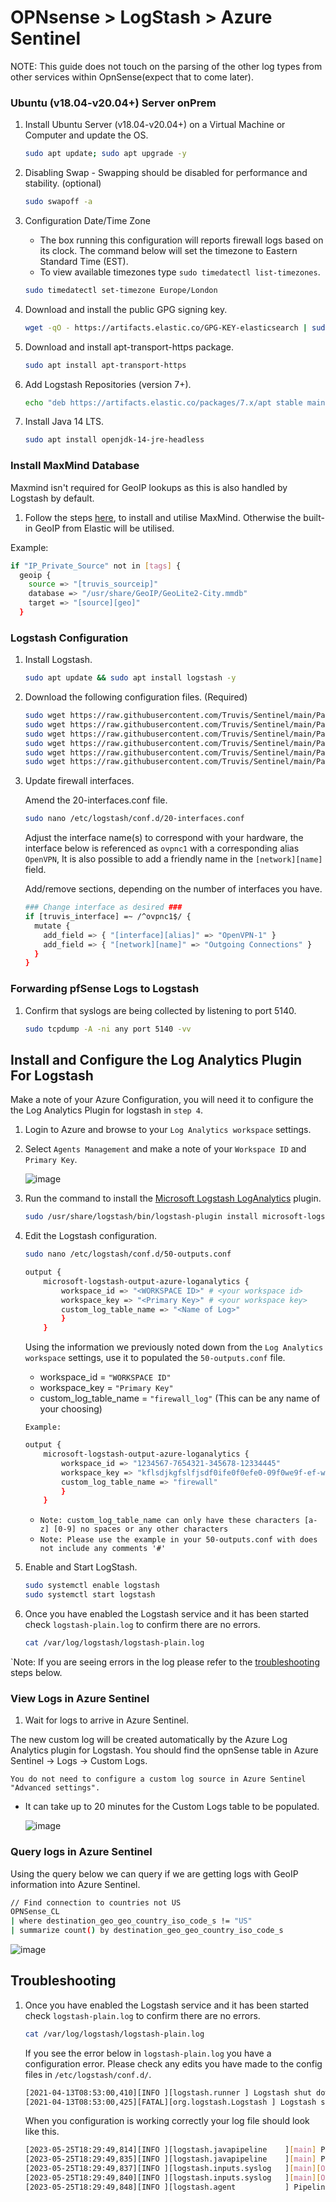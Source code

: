 # OPNsense > LogStash > Azure Sentinel

NOTE: This guide does not touch on the parsing of the other log types from other services within OpnSense(expect that to come later).

### Ubuntu (v18.04-v20.04+) Server onPrem
  
1. Install Ubuntu Server (v18.04-v20.04+) on a Virtual Machine or Computer and update the OS.

    ```BASH
    sudo apt update; sudo apt upgrade -y
    ```

2. Disabling Swap - Swapping should be disabled for performance and stability. (optional)

    ```BASH
    sudo swapoff -a
    ```

3. Configuration Date/Time Zone

   - The box running this configuration will reports firewall logs based on its clock. The command below will set the timezone to Eastern Standard Time (EST).
   - To view available timezones type `sudo timedatectl list-timezones`.

    ```BASH
    sudo timedatectl set-timezone Europe/London
    ```

4. Download and install the public GPG signing key.

    ```BASH
    wget -qO - https://artifacts.elastic.co/GPG-KEY-elasticsearch | sudo apt-key add -
    ```

5. Download and install apt-transport-https package.

    ```BASH
    sudo apt install apt-transport-https
    ```

6. Add Logstash Repositories (version 7+).

    ```BASH
    echo "deb https://artifacts.elastic.co/packages/7.x/apt stable main" | sudo tee -a /etc/apt/sources.list.d/elastic-7.x.list
    ```

7. Install Java 14 LTS.

    ```bash
    sudo apt install openjdk-14-jre-headless
    ```

### Install MaxMind Database

Maxmind isn't required for GeoIP lookups as this is also handled by Logstash by default.

1. Follow the steps [here](https://github.com/pfelk/pfelk/wiki/How-To:-MaxMind-via-GeoIP-with-pfELK), to install and utilise MaxMind. Otherwise the built-in GeoIP from Elastic will be utilised.

Example:

```BASH
if "IP_Private_Source" not in [tags] {
  geoip {
    source => "[truvis_sourceip]"
    database => "/usr/share/GeoIP/GeoLite2-City.mmdb"
    target => "[source][geo]"
  }
```

### Logstash Configuration

1. Install Logstash.

    ```BASH
    sudo apt update && sudo apt install logstash -y
    ```

2. Download the following configuration files. (Required)

    ```BASH
    sudo wget https://raw.githubusercontent.com/Truvis/Sentinel/main/Parsers/LogStash/OPNSense/conf.d/01-inputs.conf -P /etc/logstash/conf.d/
    sudo wget https://raw.githubusercontent.com/Truvis/Sentinel/main/Parsers/LogStash/OPNSense/conf.d/03-filter.conf -P /etc/logstash/conf.d/
    sudo wget https://raw.githubusercontent.com/Truvis/Sentinel/main/Parsers/LogStash/OPNSense/conf.d/20-interfaces.conf -P /etc/logstash/conf.d/
    sudo wget https://raw.githubusercontent.com/Truvis/Sentinel/main/Parsers/LogStash/OPNSense/conf.d/30-geoip.conf -P /etc/logstash/conf.d/
    sudo wget https://raw.githubusercontent.com/Truvis/Sentinel/main/Parsers/LogStash/OPNSense/conf.d/49-cleanup.conf /etc/logstash/conf.d/
    sudo wget https://raw.githubusercontent.com/Truvis/Sentinel/main/Parsers/LogStash/OPNSense/conf.d/50-output.conf -P /etc/logstash/conf.d/

3. Update firewall interfaces.

    Amend the 20-interfaces.conf file.

    ```BASH
    sudo nano /etc/logstash/conf.d/20-interfaces.conf
    ```

    Adjust the interface name(s) to correspond with your hardware, the interface below is referenced as `ovpnc1` with a corresponding alias `OpenVPN`, It is also possible to add a friendly name in the `[network][name]` field.

    Add/remove sections, depending on the number of interfaces you have.

    ```BASH
    ### Change interface as desired ###
    if [truvis_interface] =~ /^ovpnc1$/ {
      mutate {
        add_field => { "[interface][alias]" => "OpenVPN-1" }
        add_field => { "[network][name]" => "Outgoing Connections" }
      }
    }
    ```

### Forwarding pfSense Logs to Logstash

1. Confirm that syslogs are being collected by listening to port 5140.

    ```BASH
    sudo tcpdump -A -ni any port 5140 -vv
    ```

## Install and Configure the Log Analytics Plugin For Logstash

Make a note of your Azure Configuration, you will need it to configure the the Log Analytics Plugin for logstash in `step 4`.

1. Login to Azure and browse to your `Log Analytics workspace` settings.
2. Select `Agents Management` and make a note of your `Workspace ID` and `Primary Key`.

    ![image](https://github.com/Truvis/Sentinel/assets/23244379/6fef583e-9409-4dc2-8201-9a33a225508d)

3. Run the command to install the [Microsoft Logstash LogAnalytics](https://github.com/Azure/Azure-Sentinel/tree/master/DataConnectors/microsoft-logstash-output-azure-loganalytics) plugin.

    ```BASH
    sudo /usr/share/logstash/bin/logstash-plugin install microsoft-logstash-output-azure-loganalytics
    ```

4. Edit the Logstash configuration.

    ```BASH
    sudo nano /etc/logstash/conf.d/50-outputs.conf
    ```

    ```BASH
    output {
        microsoft-logstash-output-azure-loganalytics {
            workspace_id => "<WORKSPACE ID>" # <your workspace id>
            workspace_key => "<Primary Key>" # <your workspace key>
            custom_log_table_name => "<Name of Log>"
            }
        }
    ```

    Using the information we previously noted down from the `Log Analytics workspace` settings, use it to populated the `50-outputs.conf` file.

    - workspace_id = `"WORKSPACE ID"`
    - workspace_key = `"Primary Key"`
    - custom_log_table_name =  `"firewall_log"` (This can be any name of your choosing)

    `Example:`

    ```BASH
    output {
        microsoft-logstash-output-azure-loganalytics {
            workspace_id => "1234567-7654321-345678-12334445"
            workspace_key => "kflsdjkgfslfjsdf0ife0f0efe0-09f0we9f-ef-w00e-0w-f0w-0fwe-f0d0-w=="
            custom_log_table_name => "firewall"
            }
        }
    ```

    - `Note: custom_log_table_name can only have these characters [a-z] [0-9] no spaces or any other characters`
    - `Note: Please use the example in your 50-outputs.conf with does not include any comments '#'`

5. Enable and Start LogStash.

    ```BASH
    sudo systemctl enable logstash
    sudo systemctl start logstash
    ```

6. Once you have enabled the Logstash service and it has been started check `logstash-plain.log` to confirm there are no errors.

    ```BASH
    cat /var/log/logstash/logstash-plain.log
    ```

  `Note: If you are seeing errors in the log please refer to the [troubleshooting](#troubleshooting) steps below.

### View Logs in Azure Sentinel

1. Wait for logs to arrive in Azure Sentinel.

  The new custom log will be created automatically by the Azure Log Analytics plugin for Logstash. You should find the opnSense table in Azure Sentinel -> Logs -> Custom Logs.

  `You do not need to configure a custom log source in Azure Sentinel "Advanced settings".`
  
- It can take up to 20 minutes for the Custom Logs table to be populated.

    ![image](https://github.com/Truvis/Sentinel/assets/23244379/4e586445-5681-4184-993d-aecfba31d818)

### Query logs in Azure Sentinel

Using the query below we can query if we are getting logs with GeoIP information into Azure Sentinel.

```BASH
// Find connection to countries not US
OPNSense_CL
| where destination_geo_geo_country_iso_code_s != "US"
| summarize count() by destination_geo_geo_country_iso_code_s
```
![image](https://github.com/Truvis/Sentinel/assets/23244379/1428062d-ca3d-4e72-9b51-14f6c1a1e8f4)

## Troubleshooting

1. Once you have enabled the Logstash service and it has been started check `logstash-plain.log` to confirm there are no errors.

    ```BASH
    cat /var/log/logstash/logstash-plain.log
    ```

    If you see the error below in `logstash-plain.log` you have a configuration error. Please check any edits you have made to the config files in `/etc/logstash/conf.d/`.

    ```BASH
    [2021-04-13T08:53:00,410][INFO ][logstash.runner ] Logstash shut down. 
    [2021-04-13T08:53:00,425][FATAL][org.logstash.Logstash ] Logstash stopped processing because of an error: (SystemExit) exit org.jruby.exceptions.SystemExit: (SystemExit) exit at org.jruby.RubyKernel.exit(org/jruby/RubyKernel.java:747) ~[jruby-complete-9.2.13.0.jar:?] at org.jruby.RubyKernel.exit(org/jruby/RubyKernel.java:710) ~[jruby-complete-9.2.13.0.jar:?] at usr.share.logstash.lib.bootstrap.environment.<main>(/usr/share/logstash/lib/bootstrap/environment.rb:89) ~[?:?]
    ```

    When you configuration is working correctly your log file should look like this.

    ```BASH
    [2023-05-25T18:29:49,814][INFO ][logstash.javapipeline    ][main] Pipeline Java execution initialization time {"seconds"=>1.14}
    [2023-05-25T18:29:49,835][INFO ][logstash.javapipeline    ][main] Pipeline started {"pipeline.id"=>"main"}
    [2023-05-25T18:29:49,837][INFO ][logstash.inputs.syslog   ][main][OPNSenseFirewall] Starting syslog udp listener {:address=>"0.0.0.0:5140"}
    [2023-05-25T18:29:49,840][INFO ][logstash.inputs.syslog   ][main][OPNSenseFirewall] Starting syslog tcp listener {:address=>"0.0.0.0:5140"}
    [2023-05-25T18:29:49,848][INFO ][logstash.agent           ] Pipelines running {:count=>1, :running_pipelines=>[:main], :non_running_pipelines=>[]}
    ```
